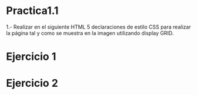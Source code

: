 # Practica1.1

1.- Realizar en el siguiente HTML 5 declaraciones de estilo CSS para realizar la página tal y como se muestra en la imagen utilizando display GRID.
# Ejercicio 1
# Ejercicio 2
